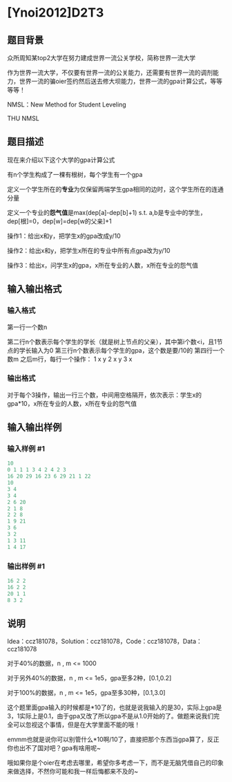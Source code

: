 # [Ynoi2012]D2T3

## 题目背景

众所周知某top2大学在努力建成世界一流公关学校，简称世界一流大学

作为世界一流大学，不仅要有世界一流的公关能力，还需要有世界一流的调剂能力，世界一流的骗oier签约然后送去修大坝能力，世界一流的gpa计算公式，等等等等！

NMSL：New Method for Student Leveling

THU NMSL

## 题目描述

现在来介绍以下这个大学的gpa计算公式

有n个学生构成了一棵有根树，每个学生有一个gpa

定义一个学生所在的**专业**为仅保留两端学生gpa相同的边时，这个学生所在的连通分量

定义一个专业的**怨气值**是max(dep[a]-dep[b]+1) s.t. a,b是专业中的学生，dep[根]=0，dep[w]=dep[w的父亲]+1

操作1：给出x和y，把学生x的gpa改成y/10

操作2：给出x和y，把学生x所在的专业中所有点gpa改为y/10

操作3：给出x，问学生x的gpa，x所在专业的人数，x所在专业的怨气值

## 输入输出格式

### 输入格式

第一行一个数n

第二行n个数表示每个学生的学长（就是树上节点的父亲），其中第i个数<i，且1节点的学长输入为0 第三行n个数表示每个学生的gpa，这个数是要/10的 第四行一个数m 之后m行，每行一个操作： 1 x y 2 x y 3 x

### 输出格式

对于每个3操作，输出一行三个数，中间用空格隔开，依次表示：学生x的gpa*10，x所在专业的人数，x所在专业的怨气值

## 输入输出样例

### 输入样例 #1

```cpp
10
0 1 1 1 3 4 2 4 2 3
16 20 29 16 23 6 29 21 1 22
10
3 4
3 4
2 6 20
2 1 8
2 2 8
1 9 21
3 6
3 2
1 3 11
1 4 17

```
### 输出样例 #1

```cpp
16 2 2
16 2 2
20 1 1
8 3 2

```
## 说明

Idea：ccz181078，Solution：ccz181078，Code：ccz181078，Data：ccz181078

对于40%的数据，n , m <= 1000

对于另外40%的数据，n , m <= 1e5，gpa至多2种，[0.1,0.2]

对于100%的数据，n , m <= 1e5，gpa至多30种，[0.1,3.0]

这个题里面gpa输入的时候都是*10了的，也就是说我输入的是30，实际上gpa是3，1实际上是0.1，由于gpa又改了所以gpa不是从1.0开始的了。做题来说我们完全可以忽视这个事情，但是在大学里面不能的哦！

emmm也就是说你可以别管什么*10啊/10了，直接把那个东西当gpa算了，反正你也出不了国对吧？gpa有啥用呢~

哦如果你是个oier在考虑去哪里，希望你多考虑一下，而不是无脑凭借自己的印象来做选择，不然你可能和我一样后悔都来不及的~

